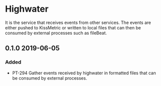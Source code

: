# Highwater
It is the service that receives events from other services. The events are either pushed to KissMetric or written to local files that can then be consumed by external processes such as fileBeat.

## 0.1.0 2019-06-05 
### Added
- PT-294  Gather events received by highwater in formatted files that can be consumed by external processes. 
